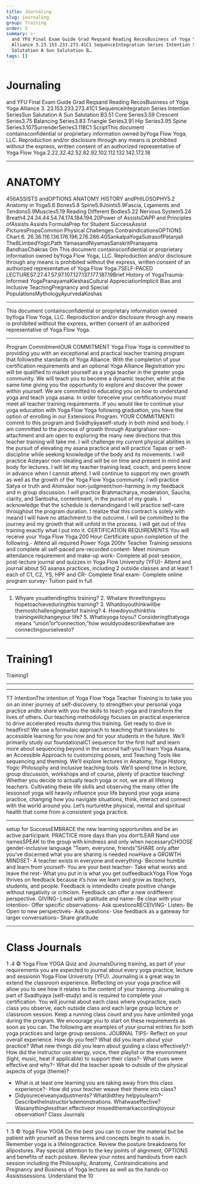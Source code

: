 ```yaml
---
title: Journaling
slug: journaling
group: Training
order: 3
summary: >-
  and YFU Final Exam Guide Grad Reqsand Reading RecosBusiness of Yoga Yoga
  Alliance 3.23.153.233.273.41C1 SequenceIntegration Series Intention SeriesSun
  Salutation A Sun Salutation B…
tags: []
---
```

# Journaling

and YFU Final Exam Guide Grad Reqsand Reading RecosBusiness of Yoga Yoga Alliance
3. 23.153.233.273.41C1 SequenceIntegration Series Intention SeriesSun Salutation A Sun Salutation B3.51 Core Series3.59 Crescent Series3.75 Balancing Series3.83 Triangle Series3.91 Hip Series3.95 Spine Series3.107SurrenderSeries3.118C1 ScriptThis document containsconfidential or proprietary information owned byYoga Flow Yoga, LLC. Reproduction and/or disclosure through any means is prohibited without the express, written consent of an authorized representative of Yoga Flow Yoga.2.22.32.42.52.82.92.102.112.132.142.172.18
- --

# ANATOMY

456ASSISTS andOPTIONS
ANATOMY
HISTORY andPHILOSOPHY5.2 Anatomy in Yoga5.6 Bones5.8 Spine5.9Joints5.9Fascia, Ligaments and Tendons5.9Muscles5.19 Reading Different Bodies5.22 Nervous System5.24 Breath4.24.34.44.54.74.174.184.194.20Power of AssistsDAPP and Principles ofAssists Assists FormulaPrep for Student SuccessAssist PicturesPropsCommon Physical Challenges ContraindicationsOPTIONS Chart
6. 26.36.116.136.176.196.276.286.40SankalpaYogaSutrasofPatanjali The8LimbedYogicPath YamasandNiyamasSanskritPranayama BandhasChakras Om
This document containsconfidential or proprietary information owned byYoga Flow Yoga, LLC. Reproduction and/or disclosure through any means is prohibited without the express, written consent of an authorized representative of Yoga Flow Yoga.7SELF-PACED LECTURES7.27.47.57.97.107.127.137.177.187.19Brief History of YogaTrauma-Informed YogaPranayamaKleshasCultural AppreciationImplicit Bias and Inclusive TeachingPregnancy and Special PopulationsMythologyAyurvedaKoshas
- --

This document containsconfidential or proprietary information owned byYoga Flow Yoga, LLC. Reproduction and/or disclosure through any means is prohibited without the express, written consent of an authorized representative of Yoga Flow Yoga.
- --

Program CommitmentOUR COMMITMENT Yoga Flow Yoga is committed to providing you with an exceptional and practical teacher training program that followsthe standards of Yoga Alliance. With the completion of your certification requirements and an optional Yoga Alliance Registration you will be qualified to market yourself as a yoga teacher in the greater yoga community. We will teach you to become a dynamic teacher, while at the same time giving you the opportunity to explore and discover the power within yourself. We are committed to educating you on how to understand yoga and teach yoga asana. In order toreceive your certificationyou must meet all teacher training requirements. If you would like to continue your yoga education with Yoga Flow Yoga following graduation, you have the option of enrolling in our Extensions Program. YOUR COMMITMENTI commit to this program and Svādhyāyaself-study in both mind and body. I am committed to the process of growth through Aparigrahaor non-attachment and am open to exploring the many new directions that this teacher training will take me. I will challenge my current physical abilities in the pursuit of elevating my asana practice and will practice Tapas or self-discipline while seeking knowledge of the body and its movements. I will practice Asteyaor non-stealing and will be on time and present in mind and body for lectures. I will let my teacher training lead, coach, and peers know in advance when I cannot attend. I will continue to support my own growth as well as the growth of the Yoga Flow Yoga community. I will practice Satya or truth and Ahimsāor non-judgment/non-harming in my feedback and in group discussion. I will practice Brahmacharya, moderation, Śaucha, clarity, and Santosha, contentment, in the pursuit of my goals. I acknowledge that the schedule is demandingand I will practice self-care throughout the program duration. I realize that this contract is solely with meand I will have no attachment to the outcome. I will be committed to the journey and my growth that will unfold in the process. I will get out of this training exactly what I put into it. CERTIFICATION REQUIREMENTS You will receive your Yoga Flow Yoga 200 Hour Certificate upon completion of the following.- Attend all required Power Yoga 200hr Teacher Training sessions and complete all self-paced pre-recorded content- Meet minimum attendance requirement and make-up work- Complete all post-session, post-lecture journal and quizzes in Yoga Flow University (YFU)- Attend and journal about 50 asanas practices, including 2 outside classes and at least 1 each of C1, C2, YS, HPF and CR- Complete final exam- Complete online program survey- Tuition paid in full
- --
1. Whyare youattendingthis training? 2. Whatare threethingsyou hopetoachieveduringthis training? 3. Whatdoyouthinkwillbe themostchallengingpartof training? 4. Howdoyouthinkthis trainingwillchangeyour life? 5. Whatisyoga toyou? Consideringthatyoga means “union”or“connection,”how wouldyoudescribewhatwe are connectingourselvesto?
- --

# Training1

Training1
- --
- --

TT IntentionThe intention of Yoga Flow Yoga Teacher Training is to take you on an inner journey of self-discovery, to strengthen your personal yoga practice andto share with you the skills to teach yoga and transform the lives of others. Our teaching methodology focuses on practical experience to drive accelerated results during this training. Get ready to dive in headfirst! We use a formulaic approach to teaching that translates to accessible learning for you now and for your students in the future. We’ll primarily study our foundationalC1 sequence for the first half and learn more about sequencing beyond in the second half-you’ll learn Yoga Asana, an Accessible Approach to customizing poses, and Teaching Tools like sequencing and theming. We’ll explore lectures in Anatomy, Yoga History, Yogic Philosophy and inclusive teaching tools. We’ll spend time in lecture, group discussion, workshops and of course, plenty of practice teaching! Whether you decide to actually teach yoga or not, we are all lifelong teachers. Cultivating these life skills and observing the many other life lessonsof yoga will heavily influence your life beyond your yoga asana practice, changing how you navigate situations, think, interact and connect with the world around you. Let’s nurturethe physical, mental and spiritual health that come from a consistent yoga practice.
- --

setup for SuccessEMBRACE the new learning opportunities and be an active participant. PRACTICE more days than you don’tLEAR Nand use namesSPEAK to the group with kindness and only when necessaryCHOOSE gender-inclusive language ”Team, everyone, friends”SHARE only after you’ve discerned what you are sharing is needed nowHave a GROWTH MINDSET- A teacher exists in everyone and everything- Become humble and learn from yourself- You are your best teacher- Take what works and leave the rest- What you put in is what you get outfeedbackYoga Flow Yoga thrives on feedback because it’s how we learn and grow as teachers, students, and people. Feedback is intendedto create positive change without negativity or criticism. Feedback can offer a new ordifferent perspective. GIVING- Lead with gratitude and name- Be clear with your intention- Offer specific observations- Ask questionsRECEIVING- Listen- Be Open to new perspectives- Ask questions- Use feedback as a gateway for larger conversations- Share gratitude
- --

# Class Journals

1 .4 © Yoga Flow YOGA Quiz and JournalsDuring training, as part of your requirements you are expected to journal about every yoga practice, lecture and sessionin Yoga Flow University (YFU). Journaling is a great way to extend the classroom experience. Reflecting on your yoga practice will allow you to see how it relates to the content of your training. Journaling is part of Svadhyaya (self-study) and is required to complete your certification. You will journal about each class where youpractice, each class you observe, each outside class and each large group lecture or classroom session. Keep a running class count and you have unlimited yoga during the program. We encourage you to start on these requirements as soon as you can. The following are examples of your journal entries for both yoga practices and large group sessions. JOURNAL TIPS- Reflect on your overall experience. How do you feel? What did you learn about your practice? What new things did you learn about guiding a class effectively?- How did the instructor use energy, voice, their playlist or the environment (light, music, heat if applicable) to support their class?- What cues were effective and why?- What did the teacher speak to outside of the physical aspects of yoga (theme)?
- What is at least one learning you are taking away from this class experience?- How did your teacher weave their theme into class?
- Didyoureceiveanyadjustments? Whatdidthey helpyoulearn?- DescribetheInstructor’sdemonstrations. Whatwaseffective? Wasanythinglessthan effectiveor missedthemarkaccordingtoyour observation?
Class Journals
- --

1 .5 © Yoga Flow YOGA Do the best you can to cover the material but be patient with yourself as these terms and concepts begin to soak in. Remember yoga is a lifelongpractice. Review the posture breakdowns for allpostures. Pay special attention to the key points of alignment, OPTIONS and benefits of each posture. Review your notes and handouts from each session including the Philosophy, Anatomy, Contraindications and Pregnancy and Business of Yoga lectures as well as the hands-on Assistssessions. Understand the 10
